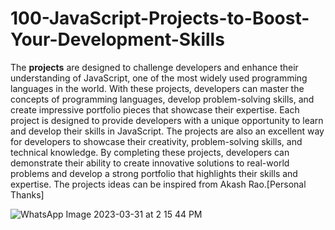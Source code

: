 # 100-JavaScript-Projects-to-Boost-Your-Development-Skills
The <b>projects</b> are designed to challenge developers and enhance their understanding of JavaScript, one of the most widely used programming languages in the world. With these projects, developers can master the concepts of programming languages, develop problem-solving skills, and create impressive portfolio pieces that showcase their expertise.
Each project is designed to provide developers with a unique opportunity to learn and develop their skills in JavaScript. The projects are also an excellent way for developers to showcase their creativity, problem-solving skills, and technical knowledge. By completing these projects, developers can demonstrate their ability to create innovative solutions to real-world problems and develop a strong portfolio that highlights their skills and expertise.
The projects ideas can be inspired from Akash Rao.[Personal Thanks]

![WhatsApp Image 2023-03-31 at 2 15 44 PM](https://user-images.githubusercontent.com/108245146/229072524-88aa55ea-e9b7-4b16-a288-492e472f67ea.jpeg)
